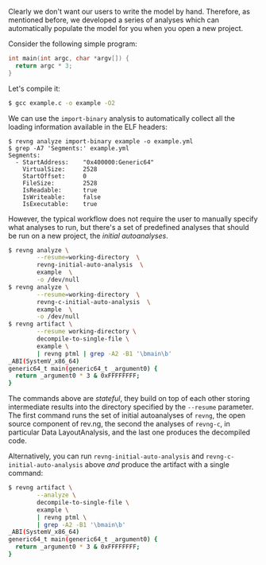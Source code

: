 Clearly we don't want our users to write the model by hand.
Therefore, as mentioned before, we developed a series of analyses which can automatically populate the model for you when you open a new project.

Consider the following simple program:

```c title="example.c"
int main(int argc, char *argv[]) {
  return argc * 3;
}
```

Let's compile it:

```bash
$ gcc example.c -o example -O2
```

We can use the `import-binary` analysis to automatically collect all the loading information available in the ELF headers:

```{bash ignore="VirtualSize|FileSize"}
$ revng analyze import-binary example -o example.yml
$ grep -A7 'Segments:' example.yml
Segments:
  - StartAddress:    "0x400000:Generic64"
    VirtualSize:     2528
    StartOffset:     0
    FileSize:        2528
    IsReadable:      true
    IsWriteable:     false
    IsExecutable:    true
```

However, the typical workflow does not require the user to manually specify what analyses to run, but there's a set of predefined analyses that should be run on a new project, the *initial autoanalyses*.

```bash
$ revng analyze \
        --resume=working-directory  \
        revng-initial-auto-analysis  \
        example  \
        -o /dev/null
$ revng analyze \
        --resume=working-directory  \
        revng-c-initial-auto-analysis  \
        example  \
        -o /dev/null
$ revng artifact \
        --resume working-directory \
        decompile-to-single-file \
        example \
        | revng ptml | grep -A2 -B1 '\bmain\b'
_ABI(SystemV_x86_64)
generic64_t main(generic64_t _argument0) {
  return _argument0 * 3 & 0xFFFFFFFF;
}
```

The commands above are *stateful*, they build on top of each other storing intermediate results into the directory specified by the `--resume` parameter.
The first command runs the set of initial autoanalyses of `revng`, the open source component of rev.ng, the second the analyses of `revng-c`, in particular Data LayoutAnalysis, and the last one produces the decompiled code.

Alternatively, you can run `revng-initial-auto-analysis` and `revng-c-initial-auto-analysis` above *and* produce the artifact with a single command:

```bash
$ revng artifact \
        --analyze \
        decompile-to-single-file \
        example \
        | revng ptml \
        | grep -A2 -B1 '\bmain\b'
_ABI(SystemV_x86_64)
generic64_t main(generic64_t _argument0) {
  return _argument0 * 3 & 0xFFFFFFFF;
}
```
